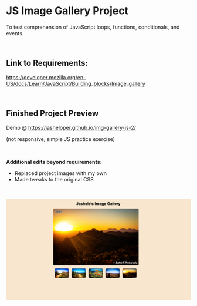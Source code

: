 # JS Image Gallery Project

To test comprehension of JavaScript loops, functions, conditionals, and events.

<br>

## Link to Requirements:

https://developer.mozilla.org/en-US/docs/Learn/JavaScript/Building_blocks/Image_gallery 


<br>


## Finished Project Preview

Demo @ https://jasheloper.github.io/img-gallery-js-2/

(not responsive, simple JS practice exercise)

<br>

**Additional edits beyond requirements:**
- Replaced project images with my own
- Made tweaks to the original CSS

<br>

![Image Gallery Preview](project-preview.png)


 